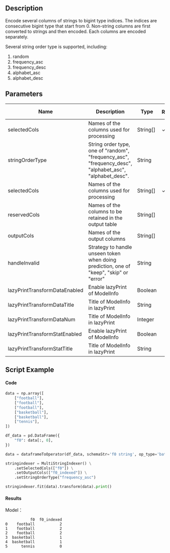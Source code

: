 ## Description
Encode several columns of strings to bigint type indices. The indices are consecutive bigint type
 that start from 0. Non-string columns are first converted to strings and then encoded. Each columns
 are encoded separately.
 
 Several string order type is supported, including:
 <ol>
 <li>random</li>
 <li>frequency_asc</li>
 <li>frequency_desc</li>
 <li>alphabet_asc</li>
 <li>alphabet_desc</li>
 </ol>

## Parameters
| Name | Description | Type | Required？ | Default Value |
| --- | --- | --- | --- | --- |
| selectedCols | Names of the columns used for processing | String[] | ✓ |  |
| stringOrderType | String order type, one of "random", "frequency_asc", "frequency_desc", "alphabet_asc", "alphabet_desc". | String |  | "RANDOM" |
| selectedCols | Names of the columns used for processing | String[] | ✓ |  |
| reservedCols | Names of the columns to be retained in the output table | String[] |  | null |
| outputCols | Names of the output columns | String[] |  | null |
| handleInvalid | Strategy to handle unseen token when doing prediction, one of "keep", "skip" or "error" | String |  | "KEEP" |
| lazyPrintTransformDataEnabled | Enable lazyPrint of ModelInfo | Boolean |  | false |
| lazyPrintTransformDataTitle | Title of ModelInfo in lazyPrint | String |  | null |
| lazyPrintTransformDataNum | Title of ModelInfo in lazyPrint | Integer |  | -1 |
| lazyPrintTransformStatEnabled | Enable lazyPrint of ModelInfo | Boolean |  | false |
| lazyPrintTransformStatTitle | Title of ModelInfo in lazyPrint | String |  | null |

## Script Example
#### Code
```python
data = np.array([
    ["football"],
    ["football"],
    ["football"],
    ["basketball"],
    ["basketball"],
    ["tennis"],
])

df_data = pd.DataFrame({
    "f0": data[:, 0],
})

data = dataframeToOperator(df_data, schemaStr='f0 string', op_type='batch')

stringindexer = MultiStringIndexer() \
    .setSelectedCols(["f0"]) \
    .setOutputCols(["f0_indexed"]) \
    .setStringOrderType("frequency_asc")

stringindexer.fit(data).transform(data).print()
```

#### Results

Model：
```
           f0  f0_indexed
0    football           2
1    football           2
2    football           2
3  basketball           1
4  basketball           1
5      tennis           0
```

